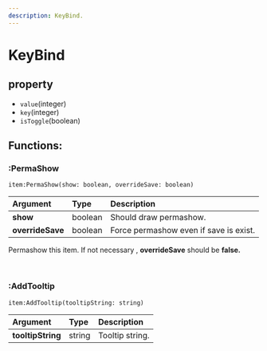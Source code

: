 ```yaml
---
description: KeyBind.
---
```


# KeyBind

## property

* `value`\(integer\)
* `key`\(integer\)
* `isToggle`\(boolean\)

## Functions:

### :PermaShow

`item:PermaShow(show: boolean, overrideSave: boolean)`

| Argument | Type | Description |
| :--- | :--- | :--- |
| **show** | boolean | Should draw permashow. |
| **overrideSave** | boolean | Force permashow even if save is exist. |

Permashow this item. If not necessary , **overrideSave** should be **false.**‌

**​**

### :AddTooltip <a id="addtooltip"></a>

`item:AddTooltip(tooltipString: string)`

| Argument | Type | Description |
| :--- | :--- | :--- |
| **tooltipString** | string | Tooltip string. |

